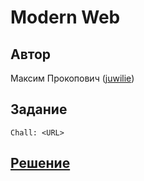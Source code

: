 ﻿# Modern Web

## Автор
Максим Прокопович ([juwilie](https://github.com/juwilie))

## Задание
```
Chall: <URL>
```

## [Решение](SOLUTION.md)
